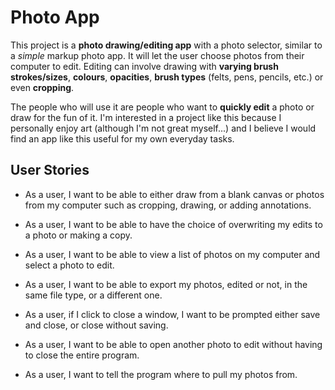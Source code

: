 # Photo App

This project is a **photo drawing/editing app** with a photo selector, 
similar to a *simple* markup photo app. It will let the user choose photos from
their computer to edit. Editing can involve drawing with **varying brush strokes/sizes**,
**colours**, **opacities**, **brush types** (felts, pens, pencils, etc.) 
or even **cropping**.


The people who will use it are people who want to **quickly edit** a photo 
or draw for the fun of it. I'm interested in a project 
like this because I personally enjoy art
(although I'm not great myself...) and I believe I would
find an app like this useful for my own everyday tasks.


## User Stories


- As a user, I want to be able to either draw from a blank canvas
or photos from my computer such as
cropping, drawing, or adding annotations.

- As a user, I want to be able to have the choice of overwriting my 
edits to a photo or making a copy.

- As a user, I want to be able to view a list of photos on my computer and
select a photo to edit.

- As a user, I want to be able to export my photos, edited or not, in the same
file type, or a different one.

- As a user, if I click to close a window, I want to be prompted
either save and close, or close without saving.

- As a user, I want to be able to open another photo to edit
without having to close the entire program.

- As a user, I want to tell the program where to pull my
photos from.